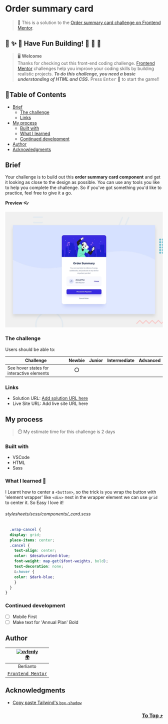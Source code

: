# Order summary card

> 🔖 This is a solution to the [Order summary card challenge on Frontend Mentor](https://www.frontendmentor.io/challenges/order-summary-component-QlPmajDUj).

## 🌈 ✨ 🎉 Have Fun Building! 🚀 🎊 🎈
> 🖥️ **Welcome** <br>
> Thanks for checking out this front-end coding challenge.
[Frontend Mentor](https://www.frontendmentor.io) challenges help you improve your coding skills by building realistic projects.
***To do this challenge, you need a basic understanding of HTML and CSS.*** Press <kbd>Enter</kbd> 🚀 to start the game!!

## 📍Table of Contents
- [Brief](#brief)
	- [The challenge](#the-challenge)
	- [Links](#links)
- [My process](#my-process)
	- [Built with](#built-with)
	- [What I learned](#what-i-learned-)
	- [Continued development](#continued-development)
- [Author](#author)
- [Acknowledgments](#acknowledgments)

## Brief
Your challenge is to build out this **order summary card component** and get it looking as close to the design as possible. You can use any tools you like to help you complete the challenge. So if you've got something you'd like to practice, feel free to give it a go.

**Preview** :eyeglasses:

![Design preview for the Order summary card coding challenge](./design/desktop-preview.jpg)

### The challenge
Users should be able to:

| Challenge | Newbie | Junior | Intermediate | Advanced |
| --- | :---: | :---: | :---: | :---: |
| See hover states for interactive elements | ⭕ |  |  |  |

### Links
- Solution URL: [Add solution URL here]()
- Live Site URL: Add live site URL here

## My process
> ⏱️ My estimate time for this challenge is 2 days
### Built with
- VSCode
- HTML
- Sass

### What I learned 🥳
I Learnt how to center a `<button>`, so the trick is you wrap the button with 'element wrapper' like `<div>` next in the wrapper element we can use `grid` to center it. So Easy I love it!
###### stylesheets/scss/components/\_card.scss
```scss
  .wrap-cancel {
  display: grid;
  place-items: center;
  .cancel {
    text-align: center;
    color: $desaturated-blue;
    font-weight: map-get($font-weights, bold);
    text-decoration: none;
    &:hover {
    color: $dark-blue;
    }
  }
}
```

### Continued development
- [ ] Mobile First
- [ ] Make text for 'Annual Plan' Bold

## Author
| [<img src="https://avatars.githubusercontent.com/u/47988956?v=4" alt="xvferdy" width="100px"/>](https://github.com/xvferdy) </br> [🌍](https://berlianto.netlify.app/) |
|:---:| 
| Berlianto | 
| [<samp>Frontend Mentor<samp>](https://www.frontendmentor.io/profile/xvferdy) | 

## Acknowledgments
- [Copy paste Tailwind's `box-shadow`](https://tailwindcss.com/ "Tailwind")

<h3 align="right">
      <a href="#order-summary-card">To Top ⤴️</a>
</h3>
